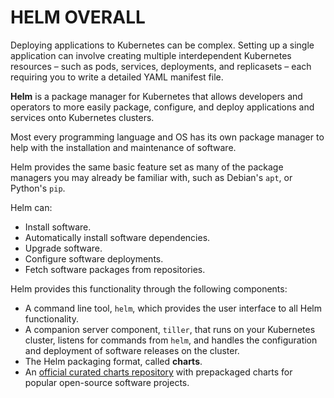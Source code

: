 # HELM OVERALL



Deploying applications to Kubernetes can be complex. Setting up a single application can involve creating multiple interdependent Kubernetes resources – such as pods, services, deployments, and replicasets – each requiring you to write a detailed YAML manifest file.

**Helm** is a package manager for Kubernetes that allows developers and operators to more easily package, configure, and deploy applications and services onto Kubernetes clusters.


Most every programming language and OS has its own package manager to help with the installation and maintenance of software. 

Helm provides the same basic feature set as many of the package managers you may already be familiar with, such as Debian's `apt`, or Python's `pip`.


Helm can:
 - Install software.
 - Automatically install software dependencies.
 - Upgrade software.
 - Configure software deployments.
 - Fetch software packages from repositories.


Helm provides this functionality through the following components:
  - A command line tool, `helm`, which provides the user interface to all Helm functionality.
  - A companion server component, `tiller`, that runs on your Kubernetes cluster, listens for commands from `helm`, and handles the configuration and deployment of software releases on the cluster.
  - The Helm packaging format, called **charts**.
  - An [official curated charts repository](https://github.com/helm/charts) with prepackaged charts for popular open-source software projects.
































